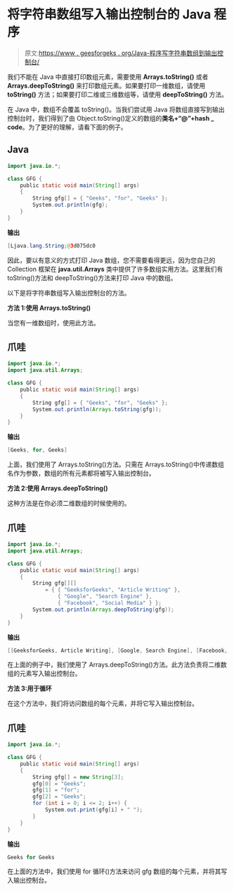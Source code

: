 # 将字符串数组写入输出控制台的 Java 程序

> 原文:[https://www . geesforgeks . org/Java-程序写字符串数组到输出控制台/](https://www.geeksforgeeks.org/java-program-to-write-an-array-of-strings-to-the-output-console/)

我们不能在 Java 中直接打印数组元素，需要使用 **Arrays.toString()** 或者 **Arrays.deepToString()** 来打印数组元素。如果要打印一维数组，请使用 **toString()** 方法；如果要打印二维或三维数组等，请使用 **deepToString()** 方法。

在 Java 中，数组不会覆盖 toString()。当我们尝试用 Java 将数组直接写到输出控制台时，我们得到了由 Object.toString()定义的数组的**类名+“@”+hash _ code**。为了更好的理解，请看下面的例子。

## Java

```java
import java.io.*;

class GFG {
    public static void main(String[] args)
    {
        String gfg[] = { "Geeks", "for", "Geeks" };
        System.out.println(gfg);
    }
}
```

**输出**

```java
[Ljava.lang.String;@3d075dc0

```

因此，要以有意义的方式打印 Java 数组，您不需要看得更远，因为您自己的 Collection 框架在 **java.util.Arrays** 类中提供了许多数组实用方法。这里我们有 toString()方法和 deepToString()方法来打印 Java 中的数组。

以下是将字符串数组写入输出控制台的方法。

**方法 1:使用 Arrays.toString()**

当您有一维数组时，使用此方法。

## 爪哇

```java
import java.io.*;
import java.util.Arrays;

class GFG {
    public static void main(String[] args)
    {
        String gfg[] = { "Geeks", "for", "Geeks" };
        System.out.println(Arrays.toString(gfg));
    }
}
```

**输出**

```java
[Geeks, for, Geeks]

```

上面，我们使用了 Arrays.toString()方法。只需在 Arrays.toString()中传递数组名作为参数，数组的所有元素都将被写入输出控制台。

**方法 2:使用 Arrays.deepToString()**

这种方法是在你必须二维数组的时候使用的。

## 爪哇

```java
import java.io.*;
import java.util.Arrays;

class GFG {
    public static void main(String[] args)
    {
        String gfg[][]
            = { { "GeeksforGeeks", "Article Writing" },
                { "Google", "Search Engine" },
                { "Facebook", "Social Media" } };
        System.out.println(Arrays.deepToString(gfg));
    }
}
```

**输出**

```java
[[GeeksforGeeks, Article Writing], [Google, Search Engine], [Facebook, Social Media]]

```

在上面的例子中，我们使用了 Arrays.deepToString()方法。此方法负责将二维数组的元素写入输出控制台。

**方法 3:用于循环**

在这个方法中，我们将访问数组的每个元素，并将它写入输出控制台。

## 爪哇

```java
import java.io.*;

class GFG {
    public static void main(String[] args)
    {
        String gfg[] = new String[3];
        gfg[0] = "Geeks";
        gfg[1] = "for";
        gfg[2] = "Geeks";
        for (int i = 0; i <= 2; i++) {
            System.out.print(gfg[i] + " ");
        }
    }
}
```

**输出**

```java
Geeks for Geeks 

```

在上面的方法中，我们使用 for 循环()方法来访问 gfg 数组的每个元素，并将其写入输出控制台。